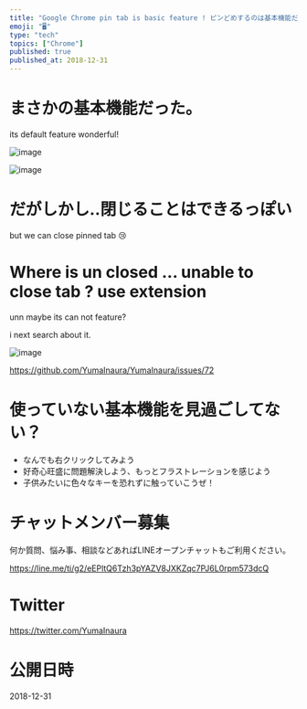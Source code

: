 ```yaml
---
title: "Google Chrome pin tab is basic feature ! ピンどめするのは基本機能だった。"
emoji: "🖥"
type: "tech"
topics: ["Chrome"]
published: true
published_at: 2018-12-31
---
```



# まさかの基本機能だった。

its default feature wonderful!

![image](https://user-images.githubusercontent.com/13635059/50553285-9b0fe680-0ce7-11e9-9ef0-8a9266caed72.png)


![image](https://user-images.githubusercontent.com/13635059/50553294-acf18980-0ce7-11e9-8664-59ed8ea93c45.png)

# だがしかし‥閉じることはできるっぽい

but we can close pinned tab
😢

# Where is un closed ... unable to close tab ? use extension

unn maybe its can not feature? 

i next search about it.

![image](https://user-images.githubusercontent.com/13635059/50553322-f9d56000-0ce7-11e9-8803-9973f4803f83.png)



https://github.com/YumaInaura/YumaInaura/issues/72


# 使っていない基本機能を見過ごしてない？

- なんでも右クリックしてみよう
- 好奇心旺盛に問題解決しよう、もっとフラストレーションを感じよう
- 子供みたいに色々なキーを恐れずに触っていこうぜ！








<!-- Update From Qiita API -->

# チャットメンバー募集


何か質問、悩み事、相談などあればLINEオープンチャットもご利用ください。

https://line.me/ti/g2/eEPltQ6Tzh3pYAZV8JXKZqc7PJ6L0rpm573dcQ





# Twitter


https://twitter.com/YumaInaura


<!-- Update From Qiita API -->



# 公開日時

2018-12-31
